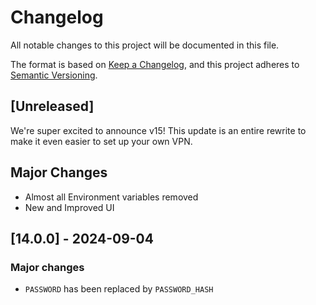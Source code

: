 # Changelog

All notable changes to this project will be documented in this file.

The format is based on [Keep a Changelog](https://keepachangelog.com/en/1.1.0/),
and this project adheres to [Semantic Versioning](https://semver.org/spec/v2.0.0.html).

## [Unreleased]

We're super excited to announce v15!
This update is an entire rewrite to make it even easier to set up your own VPN.

## Major Changes

- Almost all Environment variables removed
- New and Improved UI

## [14.0.0] - 2024-09-04

### Major changes

- `PASSWORD` has been replaced by `PASSWORD_HASH`
